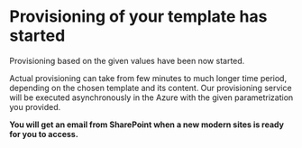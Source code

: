 # Provisioning of your template has started

Provisioning based on the given values have been now started.

Actual provisioning can take from few minutes to much longer time period, depending on the chosen template and its content. Our provisioning service will be executed asynchronously in the Azure with the given parametrization you provided.

**You will get an email from SharePoint when a new modern sites is ready for you to access.**